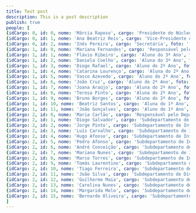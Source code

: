 ```yaml
---
title: Test post
description: This is a post description
publish: true
people: [
{idCargo: 0, id: 0, nome: 'Márcia Raposo', cargo: 'Presidente do Núcleo', foto: '../../assets/Membros Nucleo/Presidencia/Márcia Raposo.jpg', linkedIn: '' },
{idCargo: 0, id: 1, nome: 'Ana Beatriz Reis', cargo: 'Vice-Presidente do Núcleo', foto: '../../assets/Membros Nucleo/Presidencia/Beatriz Reis.jpg', linkedIn: '' },
{idCargo: 0, id: 2, nome: 'Inês Pereira', cargo: 'Secretária', foto: '../../assets/Membros Nucleo/Presidencia/Inês Pereira.jpg', linkedIn: '' },
{idCargo: 1, id: 0, nome: 'Mariana Fernandes', cargo: 'Responsável pelo Departamento de Eventos', foto: '../../assets/Membros Nucleo/Eventos/Mariana Fernandes.jpg', linkedIn: '' },
{idCargo: 1, id: 1, nome: 'Flávio Ribeiro', cargo: 'Aluno do 3º Ano', foto: '../../assets/Membros Nucleo/Eventos/Flávio Ribeiro.jpeg', linkedIn: '' },
{idCargo: 1, id: 2, nome: 'Daniela Coelho', cargo: 'Aluna do 3º Ano', foto: '../../assets/Membros Nucleo/Eventos/Daniela Coelho.jpg', linkedIn: '' },
{idCargo: 1, id: 3, nome: 'Diogo Rafael', cargo: 'Aluno do 2º Ano', foto: '../../assets/Membros Nucleo/Eventos/Diogo Rafael.jpg', linkedIn: '' },
{idCargo: 1, id: 4, nome: 'Catarina Lourenço', cargo: 'Aluna do 2º Ano', foto: '../../assets/Membros Nucleo/Eventos/Catarina Lourenço.jpg', linkedIn: '' },
{idCargo: 1, id: 5, nome: 'Vasco Azevedo', cargo: 'Aluno do 2º Ano', foto: '../../assets/Membros Nucleo/Eventos/Vasco Azevedo.jpg', linkedIn: '' },
{idCargo: 1, id: 6, nome: 'João Cruz', cargo: 'Aluno do 2º Ano', foto: '../../assets/Membros Nucleo/Eventos/João Cruz.jpg', linkedIn: '' },
{idCargo: 1, id: 7, nome: 'Joana Araújo', cargo: 'Aluna do 2º Ano', foto: '../../assets/Membros Nucleo/Eventos/Joana Araújo.jpg', linkedIn: '' },
{idCargo: 1, id: 8, nome: 'Teresa Pinto', cargo: 'Aluna do 2º Ano', foto: '../../assets/Membros Nucleo/Eventos/Teresa Pinto.jpg', linkedIn: '' },
{idCargo: 1, id: 9, nome: 'Bruno Borges', cargo: 'Aluno do 2º Ano', foto: '../../assets/Membros Nucleo/Eventos/Bruno Borges.jpg', linkedIn: '' },
{idCargo: 1, id: 10, nome: 'Beatriz Santos', cargo: 'Aluna do 1º Ano', foto: '../../assets/Membros Nucleo/Eventos/Beatriz Santos.jpg', linkedIn: '' },
{idCargo: 1, id: 11, nome: 'João Gonçalves', cargo: 'Aluno do 1º Ano', foto: '../../assets/Membros Nucleo/Eventos/João Gonçalves.jpg', linkedIn: '' },
{idCargo: 2, id: 0, nome: 'Maria Carlão', cargo: 'Responsável pelo Departamento de Comunicação e Marketing', foto: '../../assets/Membros Nucleo/Comunicacao/Maria Carlão.jpg', linkedIn: '' },
{idCargo: 2, id: 1, nome: 'Diogo Salvador', cargo: 'Subdepartamento de Informática | Aluno do 3º Ano', foto: '../../assets/Membros Nucleo/Comunicacao/Diogo Salvador.jpg', linkedIn: '' },
{idCargo: 2, id: 2, nome: 'Jorge Pinto', cargo: 'Subdepartamento de Informática | Aluno do 3º Ano', foto: '../../assets/Membros Nucleo/Comunicacao/Jorge Pinto.jpg', linkedIn: '' },
{idCargo: 2, id: 3, nome: 'Luís Carvalho', cargo: 'Subdepartamento de Informática | Aluno do 2º Ano', foto: '../../assets/Membros Nucleo/Comunicacao/Luís Carvalho.jpg', linkedIn: '' },
{idCargo: 2, id: 4, nome: 'Hugo Afonso', cargo: 'Subdepartamento de Informática | Aluno do 2º Ano', foto: '../../assets/Membros Nucleo/Comunicacao/Hugo Afonso.jpg', linkedIn: '' },
{idCargo: 2, id: 5, nome: 'Pedro Afonso', cargo: 'Subdepartamento de Informática | Aluno do 2º Ano', foto: '../../assets/Membros Nucleo/Comunicacao/Pedro Afonso.jpg', linkedIn: '' },
{idCargo: 2, id: 6, nome: 'André Conceição', cargo: 'Subdepartamento de Informática | Aluno do 1º Ano', foto: '../../assets/Membros Nucleo/Comunicacao/André Conceição.jpg', linkedIn: '' },
{idCargo: 2, id: 7, nome: 'Mariana Nunes', cargo: 'Subdepartamento de Imagem | Aluno do 3º Ano', foto: '../../assets/Membros Nucleo/Comunicacao/Mariana Nunes.jpg', linkedIn: '' },
{idCargo: 2, id: 8, nome: 'Marco Torres', cargo: 'Subdepartamento de Imagem | Aluno do 2º Ano', foto: '../../assets/Membros Nucleo/Comunicacao/Marco Torres.jpg', linkedIn: '' },
{idCargo: 2, id: 9, nome: 'Tomás Laurentino', cargo: 'Subdepartamento de Imagem | Aluno do 1º Ano', foto: '../../assets/Membros Nucleo/Comunicacao/Tomás Laurentino.jpg', linkedIn: '' },
{idCargo: 2, id: 10, nome: 'Tiago Ferreira', cargo: 'Subdepartamento de Divulgação | Aluno do 3º Ano', foto: '../../assets/Membros Nucleo/Comunicacao/Tiago Ferreira.jpg', linkedIn: '' },
{idCargo: 2, id: 11, nome: 'João Silva', cargo: 'Subdepartamento de Divulgação | Aluno do 2º Ano', foto: '../../assets/Membros Nucleo/Comunicacao/João Silva Júnior.jpg', linkedIn: '' },
{idCargo: 2, id: 12, nome: 'Guilherme Maia', cargo: 'Subdepartamento de Divulgação | Aluno do 2º Ano', foto: '../../assets/Membros Nucleo/Comunicacao/Guilherme Maia.jpg', linkedIn: '' },
{idCargo: 2, id: 13, nome: 'Carolina Nunes', cargo: 'Subdepartamento de Divulgação | Aluno do 2º Ano', foto: '../../assets/Membros Nucleo/Comunicacao/Carolina Nunes.jpg', linkedIn: '' },
{idCargo: 2, id: 14, nome: 'Margarida Melo', cargo: 'Subdepartamento de Divulgação | Aluno do 2º Ano', foto: '../../assets/Membros Nucleo/Comunicacao/Margarida Melo.jpg', linkedIn: '' },
{idCargo: 2, id: 15, nome: 'Bernardo Oliveira', cargo: 'Subdepartamento de Divulgação | Aluno do 1º Ano', foto: '../../assets/Membros Nucleo/Comunicacao/Bernardo Oliveira.jpg', linkedIn: '' }
]
---
```

